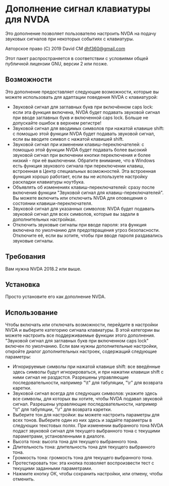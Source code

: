 # Дополнение сигнал клавиатуры для NVDA #
Это дополнение позволяет пользователю настроить NVDA на подачу звуковых сигналов при некоторых событиях с клавиатуры.

Авторское право (C) 2019 David CM <dhf360@gmail.com>

Этот пакет распространяется в соответствии с условиями общей публичной лицензии GNU, версии 2 или позже.

## Возможности
  Это дополнение предоставляет следующие возможности, которые вы можете использовать для адаптации поведения NVDA с клавиатурой:

* Звуковой сигнал для заглавных букв при включённом caps lock: если эта функция включена, NVDA будет подавать звуковой сигнал при вводе заглавных букв и включенной caps lock. Больше не допускайте ошибок в верхнем регистре!
* Звуковой сигнал для вводимых символов при нажатой клавише shift: с помощью этой функции NVDA будет подавать звуковой сигнал, если вы вводите символ с нажатой клавишей shift.
* Звуковой сигнал при изменении клавиш-переключателей: с помощью этой функции NVDA будет подавать более высокий звуковой сигнал при включении кнопки переключения и более низкий - при её выключении. Обратите внимание, что в Windows есть функция звукового сигнала при переключении клавиш, встроенная в Центр специальных возможностей. Эта встроенная функция хорошо работает, если вы не используете настройку раскладки клавиатуры ноутбука.
* Объявлять об изменениях клавиш-переключателей: сразу после включения функции "Звуковой сигнал для клавиш-переключателей". Вы можете включить или отключить NVDA для оповещения о состоянии клавиши-переключателя.
* Звуковой сигнал для указанных символов: NVDA будет подавать звуковой сигнал для всех символов, которые вы задали в дополнительных настройках.
* Отключить звуковые сигналы при вводе пароля: эта функция включена по умолчанию для предотвращения угроз безопасности. Отключите её, если вы хотите, чтобы при вводе пароля раздавались звуковые сигналы.
## Требования
  Вам нужна NVDA 2018.2 или выше.

## Установка
  Просто установите его как дополнение NVDA.

## Использование
  Чтобы включать или отключать возможности, перейдите в настройки NVDA и выберите категорию сигнала клавиатуры. В этой категории вы можете настроить все поддерживаемые функции этого дополнения.
  "Звуковой сигнал для заглавных букв при включенном caps lock" включен по умолчанию.
  Если вам нужны дополнительные настройки, откройте диалог дополнительных настроек, содержащий следующие параметры:

* Игнорируемые символы при нажатой клавише shift: все введённые здесь символы будут игнорироваться, и при нажатии клавиши shift с ними сигнал не раздастся. Разрешены управляющие последовательности, например "\t" для табуляции, "\r" для возврата каретки.
* Звуковой сигнал всегда для следующих символов: укажите здесь все символы, для которых вы хотите, чтобы NVDA подавал звуковой сигнал. Разрешены управляющие последовательности, например "\t" для табуляции, "\r" для возврата каретки.
* Выберите тон для настройки: вы можете настроить параметры для всех тонов. Выберите один из них здесь и задайте параметры в следующих текстовых полях. При изменении выбранного тона NVDA подаст звуковой сигнал для текущего выбранного тона с текущими параметрами, установленными в диалоге.
* Высота тона: высота тона для текущего выбранного тона.
* Длительность тона: длительность тона для текущего выбранного тона.
* Громкость тона: громкость тона для текущего выбранного тона.
* Протестировать тон: эта кнопка позволяет воспроизвести тест с текущими заданными параметрами.
* Нажмите кнопку ОК, чтобы сохранить настройки, или отмену, чтобы отменить.
